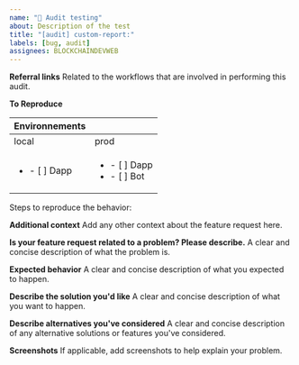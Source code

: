 ```yaml
---
name: "🐞 Audit testing"
about: Description of the test
title: "[audit] custom-report:"
labels: [bug, audit]
assignees: BLOCKCHAINDEVWEB
---
```


**Referral links**
Related to the workflows that are involved in performing this audit.

**To Reproduce**

| Environnements | |
| -- | -- |
| local | prod |
| <ul><li>- [ ] Dapp</li></ul>  | <ul><li>- [ ] Dapp</li><li>- [ ] Bot</li></ul> |


Steps to reproduce the behavior:

**Additional context**
Add any other context about the feature request here.

**Is your feature request related to a problem? Please describe.**
A clear and concise description of what the problem is.

**Expected behavior**
A clear and concise description of what you expected to happen.

**Describe the solution you'd like**
A clear and concise description of what you want to happen.

**Describe alternatives you've considered**
A clear and concise description of any alternative solutions or features you've considered.

**Screenshots**
If applicable, add screenshots to help explain your problem.

